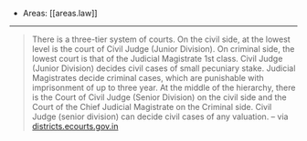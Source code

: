 
- Areas: [[areas.law]]

---

> There is a three-tier system of courts. On the civil side, at the lowest level is the court of Civil Judge (Junior Division). On criminal side, the lowest court is that of the Judicial Magistrate 1st class. Civil Judge (Junior Division) decides civil cases of small pecuniary stake. Judicial Magistrates decide criminal cases, which are punishable with imprisonment of up to three year. At the middle of the hierarchy, there is the Court of Civil Judge (Senior Division) on the civil side and the Court of the Chief Judicial Magistrate on the Criminal side. Civil Judge (senior division) can decide civil cases of any valuation. – via [districts.ecourts.gov.in](https://districts.ecourts.gov.in/node/149621)

